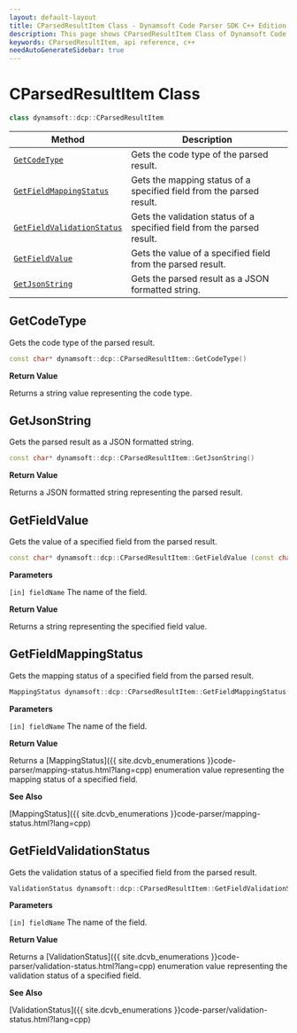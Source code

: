 ```yaml
---
layout: default-layout
title: CParsedResultItem Class - Dynamsoft Code Parser SDK C++ Edition API Reference
description: This page shows CParsedResultItem Class of Dynamsoft Code Parser SDK C++ Edition.
keywords: CParsedResultItem, api reference, c++
needAutoGenerateSidebar: true
---
```



# CParsedResultItem Class

```cpp
class dynamsoft::dcp::CParsedResultItem
```

  | Method               | Description |
  |----------------------|-------------|
  | [`GetCodeType`](#getcodetype) | Gets the code type of the parsed result. |
  | [`GetFieldMappingStatus`](#getfieldmappingstatus) | Gets the mapping status of a specified field from the parsed result. |
  | [`GetFieldValidationStatus`](#getfieldvalidationstatus) | Gets the validation status of a specified field from the parsed result. |
  | [`GetFieldValue`](#getfieldvalue) | Gets the value of a specified field from the parsed result. |
  | [`GetJsonString`](#getjsonstring) | Gets the parsed result as a JSON formatted string. |
  
## GetCodeType

Gets the code type of the parsed result.

```cpp
const char* dynamsoft::dcp::CParsedResultItem::GetCodeType()
```

**Return Value**

Returns a string value representing the code type.

## GetJsonString

Gets the parsed result as a JSON formatted string.

```cpp
const char* dynamsoft::dcp::CParsedResultItem::GetJsonString()
```

**Return Value**

Returns a JSON formatted string representing the parsed result.

## GetFieldValue

Gets the value of a specified field from the parsed result.

```cpp
const char* dynamsoft::dcp::CParsedResultItem::GetFieldValue (const char* fieldName)
```

**Parameters**

`[in] fieldName` The name of the field.

**Return Value**

Returns a string representing the specified field value.

## GetFieldMappingStatus

Gets the mapping status of a specified field from the parsed result.

```cpp
MappingStatus dynamsoft::dcp::CParsedResultItem::GetFieldMappingStatus(const char* fieldName)
```

**Parameters**

`[in] fieldName` The name of the field.


**Return Value**

Returns a [MappingStatus]({{ site.dcvb_enumerations }}code-parser/mapping-status.html?lang=cpp) enumeration value representing the mapping status of a specified field.

**See Also**

[MappingStatus]({{ site.dcvb_enumerations }}code-parser/mapping-status.html?lang=cpp)

## GetFieldValidationStatus

Gets the validation status of a specified field from the parsed result.

```cpp
ValidationStatus dynamsoft::dcp::CParsedResultItem::GetFieldValidationStatus(const char* fieldName)
```

**Parameters**

`[in] fieldName` The name of the field.

**Return Value**

Returns a [ValidationStatus]({{ site.dcvb_enumerations }}code-parser/validation-status.html?lang=cpp) enumeration value representing the validation status of a specified field.

**See Also**

[ValidationStatus]({{ site.dcvb_enumerations }}code-parser/validation-status.html?lang=cpp)
